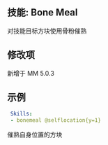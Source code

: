 技能: Bone Meal
--------------------------

对技能目标方块使用骨粉催熟  

修改项
----------

新增于 MM 5.0.3

示例
--------

```yaml
 Skills:
 - bonemeal @selflocation{y=1}
```
催熟自身位置的方块
